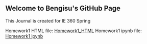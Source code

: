 ## Welcome to Bengisu's GitHub Page

This Journal is created for IE 360 Spring

Homework1 HTML file: [Homework1_HTML](IE360_Homework1_BengisuHacet.html)
Homework1 ipynb file: [Homework1 ipynb](IE360_Homework1_BengisuHacet.ipynb)
